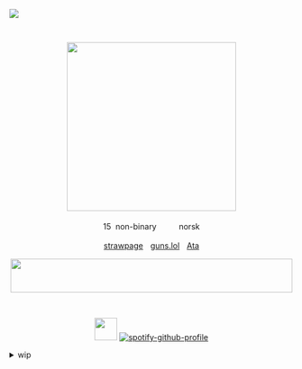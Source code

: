 ![](https://komarev.com/ghpvc/?username=Hyun-ju120&color=dc143c&label=Guards+killed)

<div align="center">
<img src="https://files.catbox.moe/o4bds7.png" width="15" height="15"/> 


‎<img src="https://media1.tenor.com/m/hceHsDRJemkAAAAC/cho-hyun-ju-hyun-ju.gif" width="300" height="300"/>

15 ‎ ‎non-binary ‎ ‎ <img src="https://gifs.crd.co/assets/images/gallery25/aabba3e9.gif?v=ef433a6f" width="15" height="12"/>ㅤnorsk

[strawpage](https://beast-boy.straw.page/)ㅤ[guns.lol](https://guns.lol/sloanrocks)ㅤ[Ata](https://midnightmischief.atabook.org)
</div>
<div align="center">
<img src="https://i.imgur.com/NGPqwMq.gif" width="500" height="60"/>

‎ 

 <img src="https://files.catbox.moe/9fa30p.gif" width="40" height="40"/> [![spotify-github-profile](https://spotify-github-profile.kittinanx.com/api/view?uid=31buv3yz5qvwdc5gfuwwzgen27qa&cover_image=true&theme=natemoo-re&show_offline=true&background_color=0d1117&interchange=false&bar_color=46423e&bar_color_cover=false)](https://github.com/kittinan/spotify-github-profile)
</div>
<details>

<summary>wip</summary>

